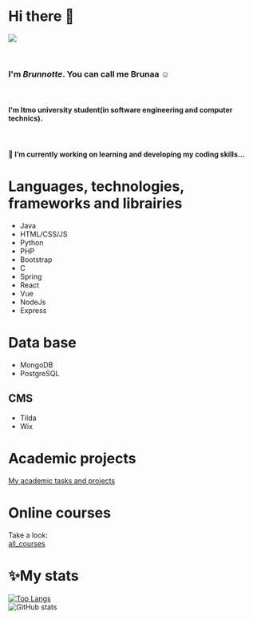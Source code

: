 ## <h1>Hi there 👋</h1>
<p>
  <img src = "https://user-images.githubusercontent.com/82088279/177901847-89d24bcf-564f-45b6-a77f-09d92f624a1f.gif" align = "center">
</p><br/>
<h3>I'm <strong><i>Brunnotte</i></strong>. You can call me <strong>Brunaa</strong> ☺️</h3><br/>
 <h4>I'm Itmo university student(in software engineering and computer technics).</h4><br/>
 <h4> 🔭 I’m currently working on learning and developing my coding skills...</h4>

## <h1>Languages, technologies, frameworks and librairies</h1>
- Java
- HTML/CSS/JS
- Python
- PHP
- Bootstrap
- C
- Spring
- React
- Vue
- NodeJs
- Express

## <h1>Data base</h1>
- MongoDB
- PostgreSQL

## CMS
- Tilda
- Wix

## <h1>Academic projects</h1>
[My academic tasks and projects](https://gitlab.se.ifmo.ru/briseisse)

## <h1>Online courses</h1>
Take a look:<br/>
[all_courses](https://docs.google.com/document/d/1mfTHjF9DO8iUCJ9De_ZgRl9xXHZuKEUh03KM3ziEnFM/edit?usp=sharing)

## <h1>✨My stats</h1>
[![Top Langs](https://github-readme-stats.vercel.app/api/top-langs/?username=sabahoth01&layout=compact)](https://github.com/sabahoth01/github-readme-stats)<br/>
![GitHub stats](https://github-readme-stats.vercel.app/api?username=sabahoth01&show_icons=true&theme=radical)

<!--
**sabahoth01/sabahoth01** is a ✨ _special_ ✨ repository because its `README.md` (this file) appears on your GitHub profile.

Here are some ideas to get you started:

- 🔭 I’m currently working on ...
- 🌱 I’m currently learning ...
- 👯 I’m looking to collaborate on ...
- 🤔 I’m looking for help with ...
- 💬 Ask me about ...
- 📫 How to reach me: ...
- 😄 Pronouns: ...
- ⚡ Fun fact: ...
-->
